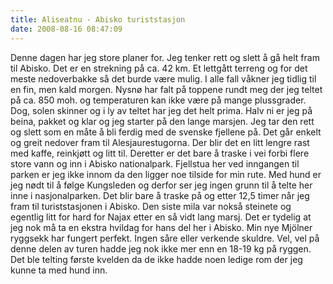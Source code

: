 ```yaml
---
title: Aliseatnu - Abisko turiststasjon
date: 2008-08-16 08:47:09
---
```


Denne dagen har jeg store planer for. Jeg tenker rett og slett å gå helt fram til Abisko. Det er en strekning på ca. 42 km. Et lettgått terreng og for det meste nedoverbakke så det burde være mulig. I alle fall våkner jeg tidlig til en fin, men kald morgen. Nysnø har falt på toppene rundt meg der jeg teltet på ca. 850 moh. og temperaturen kan ikke være på mange plussgrader. Dog, solen skinner og i ly av teltet har jeg det helt prima. Halv ni er jeg på beina, pakket og klar og jeg starter på den lange marsjen. Jeg tar den rett og slett som en måte å bli ferdig med de svenske fjellene på. Det går enkelt og greit nedover fram til Alesjaurestugorna. Der blir det en litt lengre rast med kaffe, reinkjøtt og litt til. Deretter er det bare å traske i vei forbi flere store vann og inn i Abisko nationalpark. Fjellstua her ved inngangen til parken er jeg ikke innom da den ligger noe tilside for min rute. Med hund er jeg nødt til å følge Kungsleden og derfor ser jeg ingen grunn til å telte her inne i nasjonalparken. Det blir bare å traske på og etter 12,5 timer når jeg fram til turiststasjonen i Abisko. Den siste mila var nokså steinete og egentlig litt for hard for Najax etter en så vidt lang marsj. Det er tydelig at jeg nok må ta en ekstra hvildag for hans del her i Abisko. Min nye Mjölner ryggsekk har fungert perfekt. Ingen såre eller verkende skuldre. Vel, vel på denne delen av turen hadde jeg nok ikke mer enn en 18-19 kg på ryggen. Det ble telting første kvelden da de ikke hadde noen ledige rom der jeg kunne ta med hund inn.
